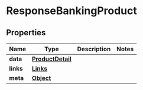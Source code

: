 
# ResponseBankingProduct

## Properties
Name | Type | Description | Notes
------------ | ------------- | ------------- | -------------
**data** | [**ProductDetail**](ProductDetail.md) |  | 
**links** | [**Links**](Links.md) |  | 
**meta** | [**Object**](.md) |  | 




